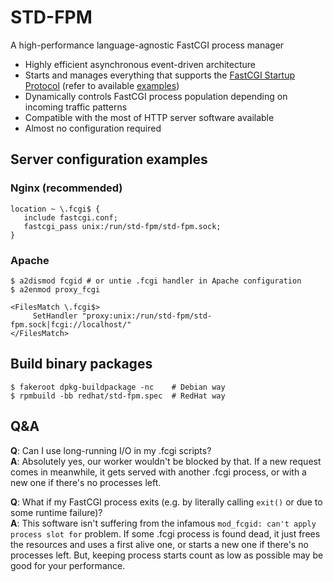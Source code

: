 STD-FPM
=============
A high-performance language-agnostic FastCGI process manager
* Highly efficient asynchronous event-driven architecture
* Starts and manages everything that supports the [FastCGI Startup Protocol](https://www.mit.edu/~yandros/doc/specs/fcgi-spec.html#S2.2) (refer to available [examples](/examples/))
* Dynamically controls FastCGI process population depending on incoming traffic patterns
* Compatible with the most of HTTP server software available
* Almost no configuration required

## Server configuration examples
### Nginx (recommended)
```nohighlight
location ~ \.fcgi$ {
   include fastcgi.conf;
   fastcgi_pass unix:/run/std-fpm/std-fpm.sock;
}
```
### Apache
```nohighlight
$ a2dismod fcgid # or untie .fcgi handler in Apache configuration
$ a2enmod proxy_fcgi
```
```nohighlight
<FilesMatch \.fcgi$>
     SetHandler "proxy:unix:/run/std-fpm/std-fpm.sock|fcgi://localhost/"
</FilesMatch>
```
## Build binary packages
```nohighlight
$ fakeroot dpkg-buildpackage -nc    # Debian way
$ rpmbuild -bb redhat/std-fpm.spec  # RedHat way
```
## Q&A
**Q**: Can I use long-running I/O in my .fcgi scripts?  
**A**: Absolutely yes, our worker wouldn't be blocked by that. If a new request comes in meanwhile, it gets served with another .fcgi process, or with a new one if there's no processes left.

**Q**: What if my FastCGI process exits (e.g. by literally calling ``exit()`` or due to some runtime failure)?  
**A**: This software isn't suffering from the infamous ``mod_fcgid: can't apply process slot for`` problem. If some .fcgi process is found dead, it just frees the resources and uses a first alive one, or starts a new one if there's no processes left. But, keeping process starts count as low as possible may be good for your performance.
